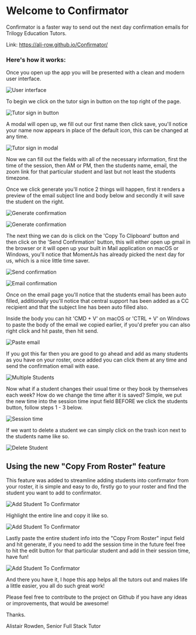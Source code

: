 # Welcome to Confirmator

Confirmator is a faster way to send out the next day confirmation emails for Trilogy Education Tutors.

Link: https://ali-row.github.io/Confirmator/

### Here's how it works:

Once you open up the app you will be presented with a clean and modern user interface.

![User interface](assets/images/ui.png)

To begin we click on the tutor sign in button on the top right of the page.

![Tutor sign in button](assets/images/sign-in.png)

A modal will open up, we fill out our first name then click save, you'll notice your name now appears in place of the default icon, this can be changed at any time.

![Tutor sign in modal](assets/images/sign-in-modal.png)

Now we can fill out the fields with all of the necessary information, first the time of the session, then AM or PM, then the students name, email, the zoom link for that particular student and last but not least the students timezone.

Once we click generate you'll notice 2 things will happen, first it renders a preview of the email subject line and body below and secondly it will save the student on the right.

![Generate confirmation](assets/images/generate.png)

![Generate confirmation](assets/images/generate-2.png)

The next thing we can do is click on the 'Copy To Clipboard' button and then click on the 'Send Confirmation' button, this will either open up gmail in the browser or it will open up your built in Mail application on macOS or Windows, you'll notice that MomentJs has already picked the next day for us, which is a nice little time saver.

![Send confirmation](assets/images/send.png)

![Email confirmation](assets/images/email.png)

Once on the email page you'll notice that the students email has been auto filled, additionally you'll notice that central support has been added as a CC recipient and that the subject line has been auto filled also.

Inside the body you can hit 'CMD + V' on macOS or 'CTRL + V' on Windows to paste the body of the email we copied earlier, if you'd prefer you can also right click and hit paste, then hit send.

![Paste email](assets/images/paste-email.png)

If you got this far then you are good to go ahead and add as many students as you have on your roster, once added you can click them at any time and send the confirmation email with ease.

![Multiple Students](assets/images/multiple-students.png)

Now what if a student changes their usual time or they book by themselves each week? How do we change the time after it is saved? Simple, we put the new time into the session time input field BEFORE we click the students button, follow steps 1 - 3 below.

![Session time](assets/images/change-time.png)

If we want to delete a student we can simply click on the trash icon next to the students name like so.

![Delete Student](assets/images/delete-student.png)

## Using the new "Copy From Roster" feature

This feature was added to streamline adding students into confirmator from your roster, it is simple and easy to do, firstly go to your roster and find the student you want to add to confirmator.

![Add Student To Confirmator](assets/images/copy-from-roster.png)

Highlight the entire line and copy it like so.

![Add Student To Confirmator](assets/images/copy-from-roster-2.png)

Lastly paste the entire student info into the "Copy From Roster" input field and hit generate, if you need to add the session time in the future feel free to hit the edit button for that particular student and add in their session time, have fun!

![Add Student To Confirmator](assets/images/copy-from-roster-3.png)


And there you have it, I hope this app helps all the tutors out and makes life a little easier, you all do such great work!

Please feel free to contribute to the project on Github if you have any ideas or improvements, that would be awesome!

Thanks.
 
Alistair Rowden, Senior Full Stack Tutor










